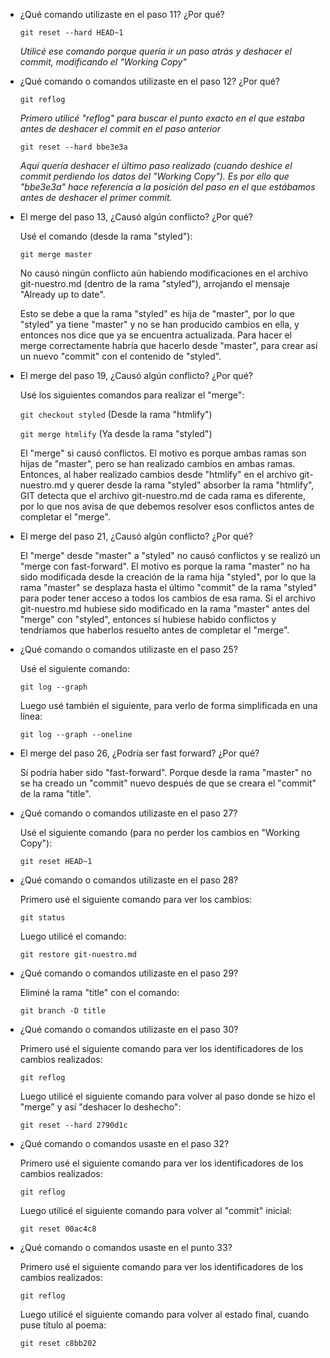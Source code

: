 - ¿Qué comando utilizaste en el paso 11? ¿Por qué? 

    `git reset --hard HEAD~1`
	
	*Utilicé ese comando porque quería ir un paso atrás y deshacer el commit, modificando el "Working Copy"*

- ¿Qué comando o comandos utilizaste en el paso 12? ¿Por qué? 

	`git reflog`

	*Primero utilicé "reflog" para buscar el punto exacto en el que estaba antes de deshacer el commit en el paso anterior*

	`git reset --hard bbe3e3a`

	*Aquí quería deshacer el último paso realizado (cuando deshice el commit perdiendo los datos del "Working Copy"). Es por ello que "bbe3e3a" hace referencia a la posición del paso en el que estábamos antes de deshacer el primer commit.*

- El merge del paso 13, ¿Causó algún conflicto? ¿Por qué? 

	Usé el comando (desde la rama "styled"):

	`git merge master`

	No causó ningún conflicto aún habiendo modificaciones en el archivo git-nuestro.md (dentro de la rama "styled"), arrojando el mensaje "Already up to date".

	Esto se debe a que la rama "styled" es hija de "master", por lo que "styled" ya tiene "master" y no se han producido cambios en ella, y entonces nos dice que ya se encuentra actualizada. Para hacer el merge correctamente habría que hacerlo desde "master", para crear así un nuevo "commit" con el contenido de "styled".

- El merge del paso 19, ¿Causó algún conflicto? ¿Por qué? 

	Usé los siguientes comandos para realizar el "merge":

	`git checkout styled` (Desde la rama "htmlify")

	`git merge htmlify` (Ya desde la rama "styled")

	El "merge" si causó conflictos. El motivo es porque ambas ramas son hijas de "master", pero se han realizado cambios en ambas ramas. Entonces, al haber realizado cambios desde "htmlify" en el archivo git-nuestro.md y querer desde la rama "styled" absorber la rama "htmlify", GIT detecta que el archivo git-nuestro.md de cada rama es diferente, por lo que nos avisa de que debemos resolver esos conflictos antes de completar el "merge".

- El merge del paso 21, ¿Causó algún conflicto? ¿Por qué? 

	El "merge" desde "master" a "styled" no causó conflictos y se realizó un "merge con fast-forward". El motivo es porque la rama "master" no ha sido modificada desde la creación de la rama hija "styled", por lo que la rama "master" se desplaza hasta el último "commit" de la rama "styled" para poder tener acceso a todos los cambios de esa rama. Si el archivo git-nuestro.md hubiese sido modificado en la rama "master" antes del "merge" con "styled", entonces sí hubiese habido conflictos y tendríamos que haberlos resuelto antes de completar el "merge".

- ¿Qué comando o comandos utilizaste en el paso 25? 

	Usé el siguiente comando:

	`git log --graph`

	Luego usé también el siguiente, para verlo de forma simplificada en una línea:

	`git log --graph --oneline`

- El merge del paso 26, ¿Podría ser fast forward? ¿Por qué? 

	Sí podría haber sido "fast-forward". Porque desde la rama "master" no se ha creado un "commit" nuevo después de que se creara el "commit" de la rama "title".

- ¿Qué comando o comandos utilizaste en el paso 27? 

	Usé el siguiente comando (para no perder los cambios en "Working Copy"):

	`git reset HEAD~1`

- ¿Qué comando o comandos utilizaste en el paso 28? 

	Primero usé el siguiente comando para ver los cambios:

	`git status`

	Luego utilicé el comando:

	`git restore git-nuestro.md`

- ¿Qué comando o comandos utilizaste en el paso 29? 

	Eliminé la rama "title" con el comando:

	`git branch -D title`

- ¿Qué comando o comandos utilizaste en el paso 30? 

	Primero usé el siguiente comando para ver los identificadores de los cambios realizados:

	`git reflog`

	Luego utilicé el siguiente comando para volver al paso donde se hizo el "merge" y así "deshacer lo deshecho":

	`git reset --hard 2790d1c`

- ¿Qué comando o comandos usaste en el paso 32? 

	Primero usé el siguiente comando para ver los identificadores de los cambios realizados:

	`git reflog`

	Luego utilicé el siguiente comando para volver al "commit" inicial:

	`git reset 00ac4c8`

- ¿Qué comando o comandos usaste en el punto 33?

	Primero usé el siguiente comando para ver los identificadores de los cambios realizados:

	`git reflog`

	Luego utilicé el siguiente comando para volver al estado final, cuando puse título al poema:

	`git reset c8bb202`
